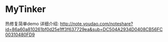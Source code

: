 # MyTinker
热修复简单demo
详细介绍:
http://note.youdao.com/noteshare?id=86a60a810261bf0d25e1ff3f637729ea&sub=DC504A2934D0408CB56FC00310480FD9
